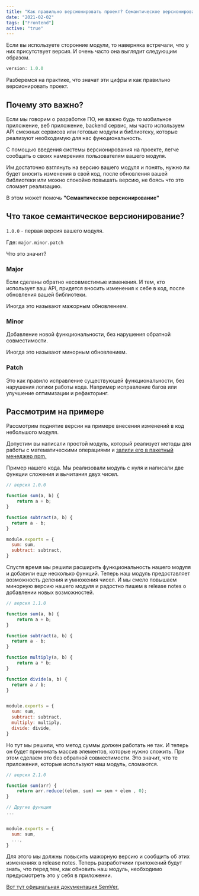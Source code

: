 ```yaml
---
title: "Как правильно версионировать проект? Семантическое версионирование"
date: "2021-02-02"
tags: ["Frontend"]
active: "true"
---
```


Если вы используете сторонние модули, то наверняка встречали, что у них присутствует версия.
И очень часто она выглядит следующим образом.

```javascript
version: 1.0.0
``` 

Разберемся на практике, что значат эти цифры и как правильно версионировать проект.

## Почему это важно?

Если мы говорим о разработке ПО, не важно будь то мобильное приложение, веб приложение, backend сервис,
мы часто используем API смежных сервисов или готовые модули и библиотеку,
которые  реализуют необходимую для нас функциональность.

С помощью введения системы версионирования на проекте, легче сообщать о своих намерениях пользователям вашего модуля.

Им достаточно взглянуть на версию вашего модуля и понять, нужно ли будет вносить изменения в свой код,
после обновления вашей библиотеки или можно спокойно повышать версию, не боясь что это сломает реализацию.

В этом может помочь **"Семантическое версионирование"**

## Что такое семантическое версионирование?

```1.0.0``` - первая версия вашего модуля.

Где:
```major.minor.patch```

Что это значит?

### Major
Если сделаны обратно несовместимые изменения.
И тем, кто использует ваш API, придется вносить изменения к себе в код, после обновления вашей библиотеки.

Иногда это называют мажорным обновлением.

### Minor
Добавление новой функциональности, без нарушения обратной совместимости.

Иногда это называют минорным обновлением.

### Patch
Это как правило исправление существующей функциональности, без нарушения логики работы кода. Например исправление багов или улучшение оптимизации и рефакторинг.


## Рассмотрим на примере

Рассмотрим поднятие версии на примере внесения изменений в код небольшого модуля.

Допустим вы написали простой модуль, который реализует методы для работы с математическими операциями
и <a href="https://chillcoding.dev/create-own-npm-package" target="_blank">залили его в пакетный менеджер npm.</a>

Пример нашего кода. Мы реализовали модуль с нуля и написали две функции сложения и вычитания двух чисел.

```javascript
// версия 1.0.0

function sum(a, b) {
    return a + b;
}

function subtract(a, b) {
  return a - b;
}

module.exports = {
  sum: sum,
  subtract: subtract,
}
```

Спустя время мы решили расширить функциональность нашего модуля и добавили еще несколько функций.
Теперь наш модуль предоставляет возможность деления и умножения чисел.
И мы смело повышаем минорную версию нашего модуля и радостно пишем в release notes о добавлении новых возможностей.

```javascript
// версия 1.1.0

function sum(a, b) {
    return a + b;
}

function subtract(a, b) {
  return a - b;
}

function multiply(a, b) {
    return a * b;
}

function divide(a, b) {
  return a / b;
}


module.exports = {
  sum: sum,
  subtract: subtract,
  multiply: multiply,
  divide: divide,
}
```

Но тут мы решили, что метод суммы должен работать не так. И теперь он будет принимать массив элементов, которые нужно сложить.
При этом сделаем это без обратной совместимости.
Это значит, что те приложения, которые используют наш модуль, сломаются.

```javascript
// версия 2.1.0

function sum(arr) {
    return arr.reduce((elem, sum) => sum + elem , 0);
}

// Другие функции
...


module.exports = {
  sum: sum,
  ...,
}
```

Для этого мы должны повысить мажорную версию и сообщить об этих изменениях в release notes.
Теперь разработчики приложений будут знать, что перед тем, как обновить наш модуль, необходимо предусмотреть это у себя в приложении.

<a href="https://semver.org/lang/ru/" target="_blank">Вот тут официальная документация SemVer.</a>

